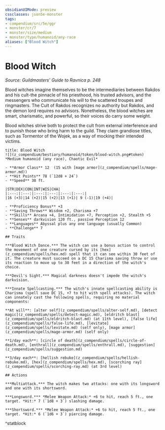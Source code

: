 ```yaml
---
obsidianUIMode: preview
cssclasses: json5e-monster
tags:
- compendium/src/5e/ggr
- monster/cr/7
- monster/size/medium
- monster/type/humanoid/any-race
aliases: ["Blood Witch"]
---
```

# Blood Witch
*Source: Guildmasters' Guide to Ravnica p. 248*  

Blood witches imagine themselves to be the intermediaries between Rakdos and his cult-the pinnacle of his priesthood, his trusted advisors, and the messengers who communicate his will to the scattered troupes and ringmasters. The Cult of Rakdos recognizes no authority but Rakdos, and the demon lord requires no advisors. Nonetheless, the blood witches are smart, charismatic, and powerful, so their voices do carry some weight.

Blood witches strive both to protect the cult from external interference and to punish those who bring harm to the guild. They claim grandiose titles, such as Tormentor of the Wojek, as a way of mocking their intended victims.

```ad-statblock
title: Blood Witch
![](z_compendium/bestiary/humanoid/token/blood-witch.png#token)
*Medium humanoid (any race), Chaotic Evil*

- **Armor Class** 12  (15 with [mage armor](z_compendium/spells/mage-armor.md))
- **Hit Points** 78 (`12d8 + 24`)
- **Speed** 30 ft.

|STR|DEX|CON|INT|WIS|CHA|
|:---:|:---:|:---:|:---:|:---:|:---:|
|16 (+3)|14 (+2)|15 (+2)|13 (+1)| 9 (-1)|19 (+4)|

- **Proficiency Bonus** +3
- **Saving Throws** Wisdom +2, Charisma +7
- **Skills** Arcana +4, Intimidation +7, Perception +2, Stealth +5
- **Senses** darkvision 120 ft., passive Perception 12
- **Languages** Abyssal plus any one language (usually Common)
- **Challenge** 7

## Traits

***Blood Witch Dance.*** The witch can use a bonus action to control the movement of one creature cursed by its [hex](z_compendium/spells/hex.md) spell that it can see within 30 feet of it. The creature must succeed on a DC 15 Charisma saving throw or use its reaction to move up to 30 feet in a direction of the witch's choice.

***Devil's Sight.*** Magical darkness doesn't impede the witch's darkvision.

***Innate Spellcasting.*** The witch's innate spellcasting ability is Charisma (spell save DC 15, +7 to hit with spell attacks). The witch can innately cast the following spells, requiring no material components:

**At will**: [alter self](z_compendium/spells/alter-self.md), [detect magic](z_compendium/spells/detect-magic.md), [eldritch blast](z_compendium/spells/eldritch-blast.md) (at 11th level), [false life](z_compendium/spells/false-life.md), [levitate](z_compendium/spells/levitate.md) (self only), [mage armor](z_compendium/spells/mage-armor.md) (self only)

**1/day each**: [circle of death](z_compendium/spells/circle-of-death.md), [enthrall](z_compendium/spells/enthrall.md), [suggestion](z_compendium/spells/suggestion.md)

**3/day each**: [hellish rebuke](z_compendium/spells/hellish-rebuke.md), [hex](z_compendium/spells/hex.md), [scorching ray](z_compendium/spells/scorching-ray.md) (at 3rd level)

## Actions

***Multiattack.*** The witch makes two attacks: one with its longsword and one with its shortsword.

***Longsword.*** *Melee Weapon Attack:* +6 to hit, reach 5 ft., one target. *Hit:* 7 (`1d8 + 3`) slashing damage.

***Shortsword.*** *Melee Weapon Attack:* +6 to hit, reach 5 ft., one target. *Hit:* 6 (`1d6 + 3`) piercing damage.
```
^statblock
